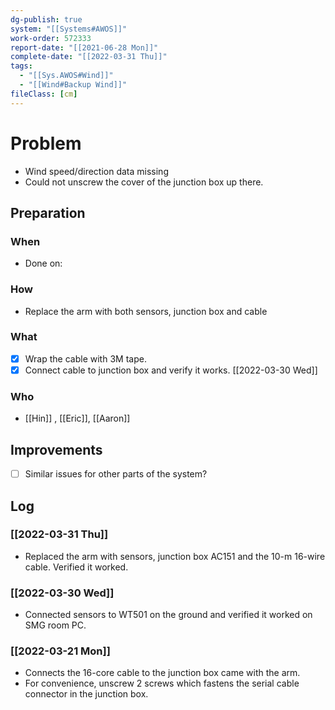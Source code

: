 ```yaml
---
dg-publish: true
system: "[[Systems#AWOS]]"
work-order: 572333
report-date: "[[2021-06-28 Mon]]"
complete-date: "[[2022-03-31 Thu]]"
tags:
  - "[[Sys.AWOS#Wind]]"
  - "[[Wind#Backup Wind]]"
fileClass: [cm]
---
```


# Problem
- Wind speed/direction data missing
- Could not unscrew the cover of the junction box up there.
## Preparation
### When
- Done on: 
### How
- Replace the arm with both sensors, junction box and cable
### What
- [x] Wrap the cable with 3M tape.
- [x] Connect cable to junction box and verify it works. [[2022-03-30 Wed]]
### Who
- [[Hin]] , [[Eric]], [[Aaron]]
## Improvements
- [ ] Similar issues for other parts of the system?

## Log
### [[2022-03-31 Thu]] 
- Replaced the arm with sensors, junction box AC151 and the 10-m 16-wire cable. Verified it worked.
### [[2022-03-30 Wed]] 
- Connected sensors to WT501 on the ground and verified it worked on SMG room PC.
### [[2022-03-21 Mon]] 
- Connects the 16-core cable to the junction box came with the arm.
- For convenience, unscrew 2 screws which fastens the serial cable connector in the junction box.


